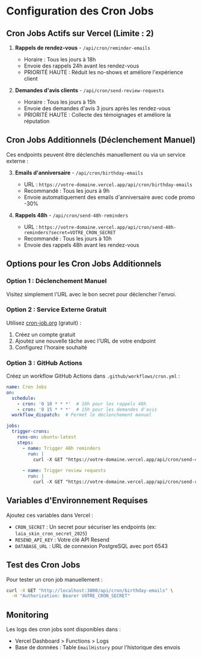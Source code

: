 # Configuration des Cron Jobs

## Cron Jobs Actifs sur Vercel (Limite : 2)

1. **Rappels de rendez-vous** - `/api/cron/reminder-emails`
   - Horaire : Tous les jours à 18h
   - Envoie des rappels 24h avant les rendez-vous
   - PRIORITÉ HAUTE : Réduit les no-shows et améliore l'expérience client

2. **Demandes d'avis clients** - `/api/cron/send-review-requests`
   - Horaire : Tous les jours à 15h
   - Envoie des demandes d'avis 3 jours après les rendez-vous
   - PRIORITÉ HAUTE : Collecte des témoignages et améliore la réputation

## Cron Jobs Additionnels (Déclenchement Manuel)

Ces endpoints peuvent être déclenchés manuellement ou via un service externe :

3. **Emails d'anniversaire** - `/api/cron/birthday-emails`
   - URL : `https://votre-domaine.vercel.app/api/cron/birthday-emails`
   - Recommandé : Tous les jours à 9h
   - Envoie automatiquement des emails d'anniversaire avec code promo -30%

4. **Rappels 48h** - `/api/cron/send-48h-reminders`
   - URL : `https://votre-domaine.vercel.app/api/cron/send-48h-reminders?secret=VOTRE_CRON_SECRET`
   - Recommandé : Tous les jours à 10h
   - Envoie des rappels 48h avant les rendez-vous

## Options pour les Cron Jobs Additionnels

### Option 1 : Déclenchement Manuel
Visitez simplement l'URL avec le bon secret pour déclencher l'envoi.

### Option 2 : Service Externe Gratuit
Utilisez [cron-job.org](https://cron-job.org) (gratuit) :
1. Créez un compte gratuit
2. Ajoutez une nouvelle tâche avec l'URL de votre endpoint
3. Configurez l'horaire souhaité

### Option 3 : GitHub Actions
Créez un workflow GitHub Actions dans `.github/workflows/cron.yml` :

```yaml
name: Cron Jobs
on:
  schedule:
    - cron: '0 10 * * *'  # 10h pour les rappels 48h
    - cron: '0 15 * * *'  # 15h pour les demandes d'avis
  workflow_dispatch:  # Permet le déclenchement manuel

jobs:
  trigger-crons:
    runs-on: ubuntu-latest
    steps:
      - name: Trigger 48h reminders
        run: |
          curl -X GET "https://votre-domaine.vercel.app/api/cron/send-48h-reminders?secret=${{ secrets.CRON_SECRET }}"
      
      - name: Trigger review requests
        run: |
          curl -X GET "https://votre-domaine.vercel.app/api/cron/send-review-requests?secret=${{ secrets.CRON_SECRET }}"
```

## Variables d'Environnement Requises

Ajoutez ces variables dans Vercel :
- `CRON_SECRET` : Un secret pour sécuriser les endpoints (ex: `laia_skin_cron_secret_2025`)
- `RESEND_API_KEY` : Votre clé API Resend
- `DATABASE_URL` : URL de connexion PostgreSQL avec port 6543

## Test des Cron Jobs

Pour tester un cron job manuellement :
```bash
curl -X GET "http://localhost:3000/api/cron/birthday-emails" \
  -H "Authorization: Bearer VOTRE_CRON_SECRET"
```

## Monitoring

Les logs des cron jobs sont disponibles dans :
- Vercel Dashboard > Functions > Logs
- Base de données : Table `EmailHistory` pour l'historique des envois